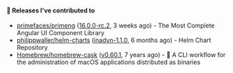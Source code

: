 #### 🔭 Releases I've contributed to

- [primefaces/primeng](https://github.com/primefaces/primeng) ([16.0.0-rc.2](https://github.com/primefaces/primeng/releases/tag/16.0.0-rc.2), 3 weeks ago) - The Most Complete Angular UI Component Library
- [philippwaller/helm-charts](https://github.com/philippwaller/helm-charts) ([inadyn-1.1.0](https://github.com/philippwaller/helm-charts/releases/tag/inadyn-1.1.0), 6 months ago) - Helm Chart Repository
- [Homebrew/homebrew-cask](https://github.com/Homebrew/homebrew-cask) ([v0.60.1](https://github.com/Homebrew/homebrew-cask/releases/tag/v0.60.1), 7 years ago) - 🍻 A CLI workflow for the administration of macOS applications distributed as binaries
